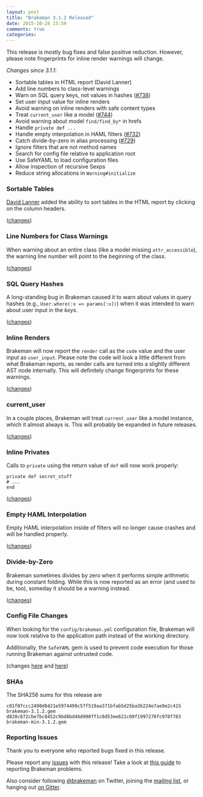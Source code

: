 ```yaml
---
layout: post
title: "Brakeman 3.1.2 Released"
date: 2015-10-28 15:59
comments: true
categories: 
---
```


This release is mostly bug fixes and false positive reduction. However, please note fingerprints for inline render warnings will change.

_Changes since 3.1.1_:

* Sortable tables in HTML report (David Lanner)
* Add line numbers to class-level warnings
* Warn on SQL query keys, not values in hashes ([#738](https://github.com/presidentbeef/brakeman/issues/738))
* Set user input value for inline renders
* Avoid warning on inline renders with safe content types
* Treat `current_user` like a model ([#744](https://github.com/presidentbeef/brakeman/issues/744))
* Avoid warning about model `find/find_by*` in hrefs
* Handle `private def ...`
* Handle empty interpolation in HAML filters ([#732](https://github.com/presidentbeef/brakeman/issues/732))
* Catch divide-by-zero in alias processing ([#729](https://github.com/presidentbeef/brakeman/issues/729))
* Ignore filters that are not method names
* Search for config file relative to application root
* Use SafeYAML to load configuration files
* Allow inspection of recursive Sexps
* Reduce string allocations in `Warning#initialize`

### Sortable Tables

[David Lanner](https://github.com/dlanner) added the ability to sort tables in the HTML report by clicking on the column headers.

([changes](https://github.com/presidentbeef/brakeman/pull/726))

### Line Numbers for Class Warnings

When warning about an entire class (like a model missing `attr_accessible`), the warning line number will point to the beginning of the class. 

([changes](https://github.com/presidentbeef/brakeman/pull/733))

### SQL Query Hashes

A long-standing bug in Brakeman caused it to warn about values in query hashes (e.g., `User.where(:x => params[:x])`) when it was intended to warn about user input in the _keys_.

([changes](https://github.com/presidentbeef/brakeman/pull/740)) 

### Inline Renders

Brakeman will now report the `render` call as the `code` value and the user input as `user_input`. Please note the code will look a little different from what Brakeman reports, as render calls are turned into a slightly different AST node internally. This will definitely change fingerprints for these warnings.

([changes](https://github.com/presidentbeef/brakeman/pull/751))

### current\_user

In a couple places, Brakeman will treat `current_user` like a model instance, which it almost always is. This will probably be expanded in future releases.

([changes](https://github.com/presidentbeef/brakeman/pull/749))

### Inline Privates

Calls to `private` using the return value of `def` will now work properly:

    private def secret_stuff
    # ...
    end

([changes](https://github.com/presidentbeef/brakeman/pull/731))

### Empty HAML Interpolation

Empty HAML interpolation inside of filters will no longer cause crashes and will be handled properly.

([changes](https://github.com/presidentbeef/brakeman/pull/750))

### Divide-by-Zero

Brakeman sometimes divides by zero when it performs simple arithmetic during constant folding. While this is now reported as an error (and used to be, too), someday it should be a warning instead.

([changes](https://github.com/presidentbeef/brakeman/pull/730))

### Config File Changes

When looking for the `config/brakeman.yml` configuration file, Brakeman will now look relative to the application path instead of the working directory.

Additionally, the `SafeYAML` gem is used to prevent code execution for those running Brakeman against untrusted code.

(changes [here](https://github.com/presidentbeef/brakeman/pull/725) and [here](https://github.com/presidentbeef/brakeman/pull/741))

### SHAs

The SHA256 sums for this release are

    c01f07ccc2490d0421e5974499c57f519aa371bfab5d25ba3b224e7ae9e2c415  brakeman-3.1.2.gem
    d820c872cbe7bc8452c9bd8bd46d990ff1c0d53ee621c09f1997270fc978f783  brakeman-min-3.1.2.gem

### Reporting Issues

Thank you to everyone who reported bugs fixed in this release.

Please report any [issues](https://github.com/presidentbeef/brakeman/issues) with this release! Take a look at [this guide](https://github.com/presidentbeef/brakeman/wiki/How-to-Report-a-Brakeman-Issue) to reporting Brakeman problems.

Also consider following [@brakeman](https://twitter.com/brakeman) on Twitter, joining the [mailing list](http://brakemanscanner.org/contact/), or hanging out [on Gitter](https://gitter.im/presidentbeef/brakeman).

